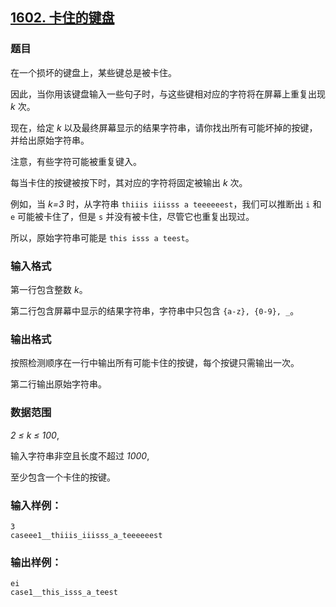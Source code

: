 ## [1602. 卡住的键盘](https://www.acwing.com/problem/content/1604/)

### 题目

在一个损坏的键盘上，某些键总是被卡住。

因此，当你用该键盘输入一些句子时，与这些键相对应的字符将在屏幕上重复出现 *k* 次。

现在，给定 *k* 以及最终屏幕显示的结果字符串，请你找出所有可能坏掉的按键，并给出原始字符串。

注意，有些字符可能被重复键入。

每当卡住的按键被按下时，其对应的字符将固定被输出 *k* 次。

例如，当 *k=3* 时，从字符串 `thiiis iiisss a teeeeeest`，我们可以推断出 `i` 和 `e` 可能被卡住了，但是 `s` 并没有被卡住，尽管它也重复出现过。

所以，原始字符串可能是 `this isss a teest`。

### 输入格式

第一行包含整数 *k*。

第二行包含屏幕中显示的结果字符串，字符串中只包含 `{a-z}, {0-9}, _`。

### 输出格式

按照检测顺序在一行中输出所有可能卡住的按键，每个按键只需输出一次。

第二行输出原始字符串。

### 数据范围

*2 ≤ k ≤ 100*,

输入字符串非空且长度不超过 *1000*,

至少包含一个卡住的按键。

### 输入样例：

```
3
caseee1__thiiis_iiisss_a_teeeeeest
```

### 输出样例：

```
ei
case1__this_isss_a_teest
```
